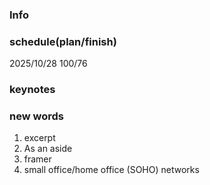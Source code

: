 ### Info

### schedule(plan/finish)
2025/10/28 100/76
### keynotes

### new words
1. excerpt
2. As an aside
3. framer
4. small office/home office (SOHO) networks
